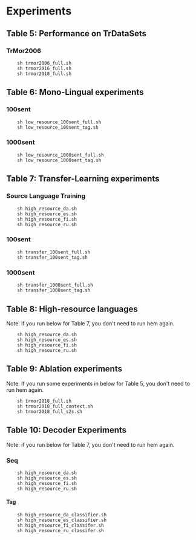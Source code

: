 # Experiments
## Table	5: Performance on TrDataSets
### TrMor2006
```shell
    sh trmor2006_full.sh
    sh trmor2016_full.sh
    sh trmor2018_full.sh
```

## Table 6: Mono-Lingual experiments

### 100sent
```shell
    sh low_resource_100sent_full.sh
    sh low_resource_100sent_tag.sh
```

### 1000sent
```shell
    sh low_resource_1000sent_full.sh
    sh low_resource_1000sent_tag.sh
```


## Table 7: Transfer-Learning experiments
### Source Language Training
```shell
    sh high_resource_da.sh
    sh high_resource_es.sh
    sh high_resource_fi.sh
    sh high_resource_ru.sh
```

### 100sent
```shell
    sh transfer_100sent_full.sh
    sh transfer_100sent_tag.sh
```
### 1000sent
```shell
    sh transfer_1000sent_full.sh
    sh transfer_1000sent_tag.sh
```

## Table 8: High-resource languages
Note: if you run below for Table 7, you don't need to run hem again.

```shell
    sh high_resource_da.sh
    sh high_resource_es.sh
    sh high_resource_fi.sh
    sh high_resource_ru.sh
```

## Table 9: Ablation experiments
Note: If you run some experiments in below for Table 5, you don't need to run hem again.

```shell
    sh trmor2018_full.sh
    sh trmor2018_full_context.sh
    sh trmor2018_full_s2s.sh
```

## Table 10: Decoder Experiments
Note: if you run below for Table 7, you don't need to run hem again.
### Seq
```shell
    sh high_resource_da.sh
    sh high_resource_es.sh
    sh high_resource_fi.sh
    sh high_resource_ru.sh
```
#### Tag
```shell
    sh high_resource_da_classifier.sh
    sh high_resource_es_classifier.sh
    sh high_resource_fi_classifer.sh
    sh high_resource_ru_classifer.sh
```

